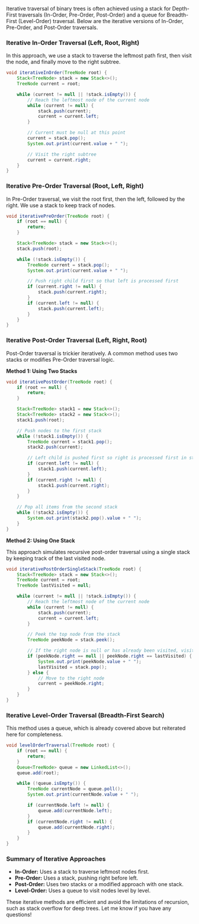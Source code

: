 Iterative traversal of binary trees is often achieved using a stack for Depth-First traversals (In-Order, Pre-Order, Post-Order) and a queue for Breadth-First (Level-Order) traversal. Below are the iterative versions of In-Order, Pre-Order, and Post-Order traversals.

### Iterative In-Order Traversal (Left, Root, Right)
In this approach, we use a stack to traverse the leftmost path first, then visit the node, and finally move to the right subtree.

```java
void iterativeInOrder(TreeNode root) {
	Stack<TreeNode> stack = new Stack<>();
	TreeNode current = root;

	while (current != null || !stack.isEmpty()) {
		// Reach the leftmost node of the current node
		while (current != null) {
			stack.push(current);
			current = current.left;
		}

		// Current must be null at this point
		current = stack.pop();
		System.out.print(current.value + " ");

		// Visit the right subtree
		current = current.right;
	}
}
```

### Iterative Pre-Order Traversal (Root, Left, Right)
In Pre-Order traversal, we visit the root first, then the left, followed by the right. We use a stack to keep track of nodes.

```java
void iterativePreOrder(TreeNode root) {
	if (root == null) {
		return;
	}

	Stack<TreeNode> stack = new Stack<>();
	stack.push(root);

	while (!stack.isEmpty()) {
		TreeNode current = stack.pop();
		System.out.print(current.value + " ");

		// Push right child first so that left is processed first
		if (current.right != null) {
			stack.push(current.right);
		}
		if (current.left != null) {
			stack.push(current.left);
		}
	}
}
```

### Iterative Post-Order Traversal (Left, Right, Root)
Post-Order traversal is trickier iteratively. A common method uses two stacks or modifies Pre-Order traversal logic.

**Method 1: Using Two Stacks**

```java
void iterativePostOrder(TreeNode root) {
	if (root == null) {
		return;
	}

	Stack<TreeNode> stack1 = new Stack<>();
	Stack<TreeNode> stack2 = new Stack<>();
	stack1.push(root);

	// Push nodes to the first stack
	while (!stack1.isEmpty()) {
		TreeNode current = stack1.pop();
		stack2.push(current);

		// Left child is pushed first so right is processed first in stack2
		if (current.left != null) {
			stack1.push(current.left);
		}
		if (current.right != null) {
			stack1.push(current.right);
		}
	}

	// Pop all items from the second stack
	while (!stack2.isEmpty()) {
		System.out.print(stack2.pop().value + " ");
	}
}
```

**Method 2: Using One Stack**

This approach simulates recursive post-order traversal using a single stack by keeping track of the last visited node.

```java
void iterativePostOrderSingleStack(TreeNode root) {
	Stack<TreeNode> stack = new Stack<>();
	TreeNode current = root;
	TreeNode lastVisited = null;

	while (current != null || !stack.isEmpty()) {
		// Reach the leftmost node of the current node
		while (current != null) {
			stack.push(current);
			current = current.left;
		}

		// Peek the top node from the stack
		TreeNode peekNode = stack.peek();

		// If the right node is null or has already been visited, visit this node
		if (peekNode.right == null || peekNode.right == lastVisited) {
			System.out.print(peekNode.value + " ");
			lastVisited = stack.pop();
		} else {
			// Move to the right node
			current = peekNode.right;
		}
	}
}
```

### Iterative Level-Order Traversal (Breadth-First Search)
This method uses a queue, which is already covered above but reiterated here for completeness.

```java
void levelOrderTraversal(TreeNode root) {
	if (root == null) {
		return;
	}
	Queue<TreeNode> queue = new LinkedList<>();
	queue.add(root);

	while (!queue.isEmpty()) {
		TreeNode currentNode = queue.poll();
		System.out.print(currentNode.value + " ");

		if (currentNode.left != null) {
			queue.add(currentNode.left);
		}
		if (currentNode.right != null) {
			queue.add(currentNode.right);
		}
	}
}
```

### Summary of Iterative Approaches
- **In-Order:** Uses a stack to traverse leftmost nodes first.
- **Pre-Order:** Uses a stack, pushing right before left.
- **Post-Order:** Uses two stacks or a modified approach with one stack.
- **Level-Order:** Uses a queue to visit nodes level by level.

These iterative methods are efficient and avoid the limitations of recursion, such as stack overflow for deep trees. Let me know if you have any questions!